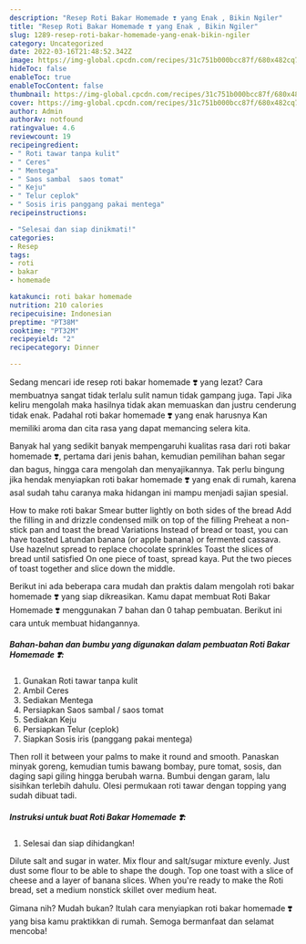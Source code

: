 ```yaml
---
description: "Resep Roti Bakar Homemade ❣️ yang Enak , Bikin Ngiler"
title: "Resep Roti Bakar Homemade ❣️ yang Enak , Bikin Ngiler"
slug: 1289-resep-roti-bakar-homemade-yang-enak-bikin-ngiler
category: Uncategorized
date: 2022-03-16T21:48:52.342Z
image: https://img-global.cpcdn.com/recipes/31c751b000bcc87f/680x482cq70/roti-bakar-homemade-foto-resep-utama.jpg
hideToc: false
enableToc: true
enableTocContent: false
thumbnail: https://img-global.cpcdn.com/recipes/31c751b000bcc87f/680x482cq70/roti-bakar-homemade-foto-resep-utama.jpg
cover: https://img-global.cpcdn.com/recipes/31c751b000bcc87f/680x482cq70/roti-bakar-homemade-foto-resep-utama.jpg
author: Admin
authorAv: notfound
ratingvalue: 4.6
reviewcount: 19
recipeingredient:
- " Roti tawar tanpa kulit"
- " Ceres"
- " Mentega"
- " Saos sambal  saos tomat"
- " Keju"
- " Telur ceplok"
- " Sosis iris panggang pakai mentega"
recipeinstructions:

- "Selesai dan siap dinikmati!"
categories:
- Resep
tags:
- roti
- bakar
- homemade

katakunci: roti bakar homemade 
nutrition: 210 calories
recipecuisine: Indonesian
preptime: "PT38M"
cooktime: "PT32M"
recipeyield: "2"
recipecategory: Dinner

---
```



Sedang mencari ide resep roti bakar homemade ❣️ yang lezat? Cara membuatnya sangat tidak terlalu sulit namun tidak gampang juga. Tapi Jika keliru mengolah maka hasilnya tidak akan memuaskan dan justru cenderung tidak enak. Padahal roti bakar homemade ❣️ yang enak harusnya Kan memiliki aroma dan cita rasa yang dapat memancing selera kita.


Banyak hal yang sedikit banyak mempengaruhi kualitas rasa dari roti bakar homemade ❣️, pertama dari jenis bahan, kemudian pemilihan bahan segar dan bagus, hingga cara mengolah dan menyajikannya. Tak perlu bingung jika hendak menyiapkan roti bakar homemade ❣️ yang enak di rumah, karena asal sudah tahu caranya maka hidangan ini mampu menjadi sajian spesial.

How to make roti bakar Smear butter lightly on both sides of the bread Add the filling in and drizzle condensed milk on top of the filling Preheat a non-stick pan and toast the bread Variations Instead of bread or toast, you can have toasted Latundan banana (or apple banana) or fermented cassava. Use hazelnut spread to replace chocolate sprinkles Toast the slices of bread until satisfied On one piece of toast, spread kaya. Put the two pieces of toast together and slice down the middle.


Berikut ini ada beberapa cara mudah dan praktis dalam mengolah roti bakar homemade ❣️ yang siap dikreasikan. Kamu dapat membuat Roti Bakar Homemade ❣️ menggunakan 7 bahan dan 0 tahap pembuatan. Berikut ini cara untuk membuat hidangannya.

<!--inarticleads1-->

##### Bahan-bahan dan bumbu yang digunakan dalam pembuatan Roti Bakar Homemade ❣️:

1. Gunakan  Roti tawar tanpa kulit
1. Ambil  Ceres
1. Sediakan  Mentega
1. Persiapkan  Saos sambal / saos tomat
1. Sediakan  Keju
1. Persiapkan  Telur (ceplok)
1. Siapkan  Sosis iris (panggang pakai mentega)


Then roll it between your palms to make it round and smooth. Panaskan minyak goreng, kemudian tumis bawang bombay, pure tomat, sosis, dan daging sapi giling hingga berubah warna. Bumbui dengan garam, lalu sisihkan terlebih dahulu. Olesi permukaan roti tawar dengan topping yang sudah dibuat tadi. 

<!--inarticleads2-->

##### Instruksi untuk buat Roti Bakar Homemade ❣️:


1. Selesai dan siap dihidangkan!

Dilute salt and sugar in water. Mix flour and salt/sugar mixture evenly. Just dust some flour to be able to shape the dough. Top one toast with a slice of cheese and a layer of banana slices. When you&#39;re ready to make the Roti bread, set a medium nonstick skillet over medium heat. 

Gimana nih? Mudah bukan? Itulah cara menyiapkan roti bakar homemade ❣️ yang bisa kamu praktikkan di rumah. Semoga bermanfaat dan selamat mencoba!
